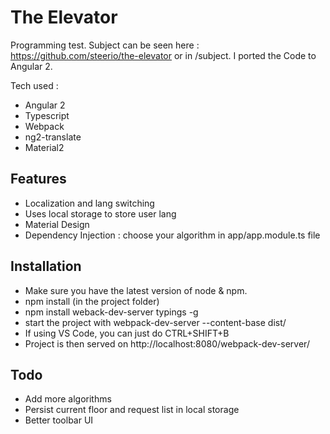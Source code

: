# The Elevator

Programming test.
Subject can be seen here : https://github.com/steerio/the-elevator or in /subject.
I ported the Code to Angular 2.

Tech used : 
* Angular 2 
* Typescript
* Webpack
* ng2-translate
* Material2

## Features

* Localization and lang switching
* Uses local storage to store user lang
* Material Design
* Dependency Injection : choose your algorithm in app/app.module.ts file

## Installation

* Make sure you have the latest version of node & npm.
* npm install (in the project folder)
* npm install weback-dev-server typings -g
* start the project with webpack-dev-server --content-base dist/
* If using VS Code, you can just do CTRL+SHIFT+B
* Project is then served on http://localhost:8080/webpack-dev-server/

## Todo

* Add more algorithms
* Persist current floor and request list in local storage
* Better toolbar UI
